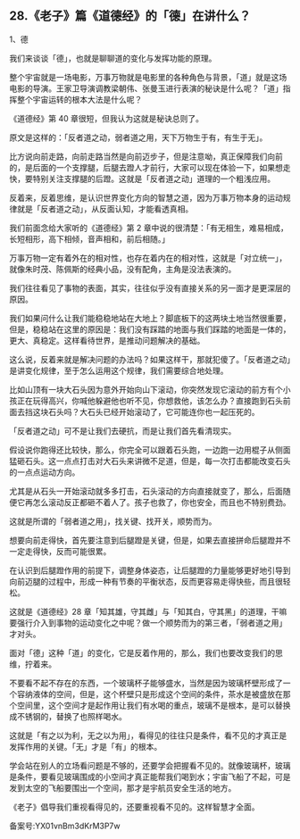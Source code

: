 ## 28.《老子》篇《道德经》的「德」在讲什么？
1、德


我们来谈谈「德」，也就是聊聊道的变化与发挥功能的原理。


整个宇宙就是一场电影，万事万物就是电影里的各种角色与背景，「道」就是这场电影的导演。王家卫导演调教梁朝伟、张曼玉进行表演的秘诀是什么呢？「道」指挥整个宇宙运转的根本大法是什么呢？


《道德经》第 40 章很短，但我认为这就是秘诀总则了。


原文是这样的：「反者道之动，弱者道之用，天下万物生于有，有生于无」。


比方说向前走路，向前走路当然是向前迈步子，但是注意呦，真正保障我们向前的，是后面的一个支撑腿，后腿去蹬人才前行，大家可以现在体验一下，如果想走快，要特别关注支撑腿的后蹬。这就是「反者道之动」道理的一个粗浅应用。


反着来，反着思维，是认识世界变化方向的智慧之道，因为万事万物本身的运动规律就是「反者道之动」，从反面认知，才能看透真相。


我们前面念给大家听的《道德经》第 2 章中说的很清楚：「有无相生，难易相成，长短相形，高下相倾，音声相和，前后相随。」


万事万物一定有着外在的相对性，也存在着内在的相对性，这就是「对立统一」，就像朱时茂、陈佩斯的经典小品，没有配角，主角是没法表演的。


我们往往看见了事物的表面，其实，往往似乎没有直接关系的另一面才是更深层的原因。


我们如果问什么让我们能稳稳地站在大地上？脚底板下的这两块土地当然很重要，但是，稳稳站在这里的原因是：我们没有踩踏的地面与我们踩踏的地面是一体的，更大、真稳定。这样看待世界，是推动问题解决的基础。


这么说，反着来就是解决问题的办法吗？如果这样干，那就犯傻了。「反者道之动」是讲变化规律，至于怎么运用这个规律，我们需要综合地处理。


比如山顶有一块大石头因为意外开始向山下滚动，你突然发现它滚动的前方有个小孩正在玩得高兴，你喊他躲避他也听不见，你想救他，该怎么办？直接跑到石头前面去挡这块石头吗？大石头已经开始滚动了，它可能连你也一起压死的。


「反者道之动」可不是让我们去硬抗，而是让我们首先看清现实。


假设说你跑得还比较快，那么，你完全可以跟着石头跑，一边跑一边用棍子从侧面猛砸石头。这一点点打击对大石头来讲微不足道，但是，每一次打击都能改变石头的一点点运动方向。


尤其是从石头一开始滚动就多多打击，石头滚动的方向直接就变了，那么，后面随便它再怎么滚动反正都砸不着人了。孩子也救了，你也安全，而且也不特别费劲。


这就是所谓的「弱者道之用」，找关键、找开关，顺势而为。


想要向前走得快，首先要注意到后腿蹬是关键，但是，如果去直接拼命后腿蹬并不一定走得快，反而可能很累。


在认识到后腿蹬作用的前提下，调整身体姿态，让后腿蹬的力量能够更好地引导到向前迈腿的过程中，形成一种有节奏的平衡状态，反而更容易走得快些，而且很轻松。


这就是《道德经》28 章「知其雄，守其雌」与「知其白，守其黑」的道理，干嘛要强行介入到事物的运动变化之中呢？做一个顺势而为的第三者，「弱者道之用」才对头。


面对「德」这种「道」的变化，它是反着作用的，那么，我们也要改变我们的思维，拧着来。


不要看不起不存在的东西，一个玻璃杯子能够盛水，当然是因为玻璃杯壁形成了一个容纳液体的空间，但是，这个杯壁只是形成这个空间的条件，茶水是被盛放在那个空间里，这个空间才是起作用让我们有水喝的重点，玻璃不是根本，是可以替换成不锈钢的，替换了也照样喝水。


这就是「有之以为利，无之以为用」，看得见的往往只是条件，看不见的才真正是发挥作用的关键。「无」才是「有」的根本。


学会站在别人的立场看问题是不够的，还要学会把握看不见的。就像玻璃杯，玻璃是条件，要看见玻璃围成的小空间才真正能帮我们喝到水；宇宙飞船了不起，可是发到太空的飞船要围出一个空间，那才是宇航员安全生活的地方。


《老子》倡导我们重视看得见的，还要重视看不见的。这样智慧才全面。


备案号:YX01vnBm3dKrM3P7w

